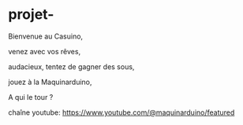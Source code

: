 # projet-
Bienvenue au Casuino,

venez avec vos rêves,

audacieux, tentez de gagner des sous,

jouez à la Maquinarduino,

A qui le tour ?

chaîne youtube: https://www.youtube.com/@maquinarduino/featured
